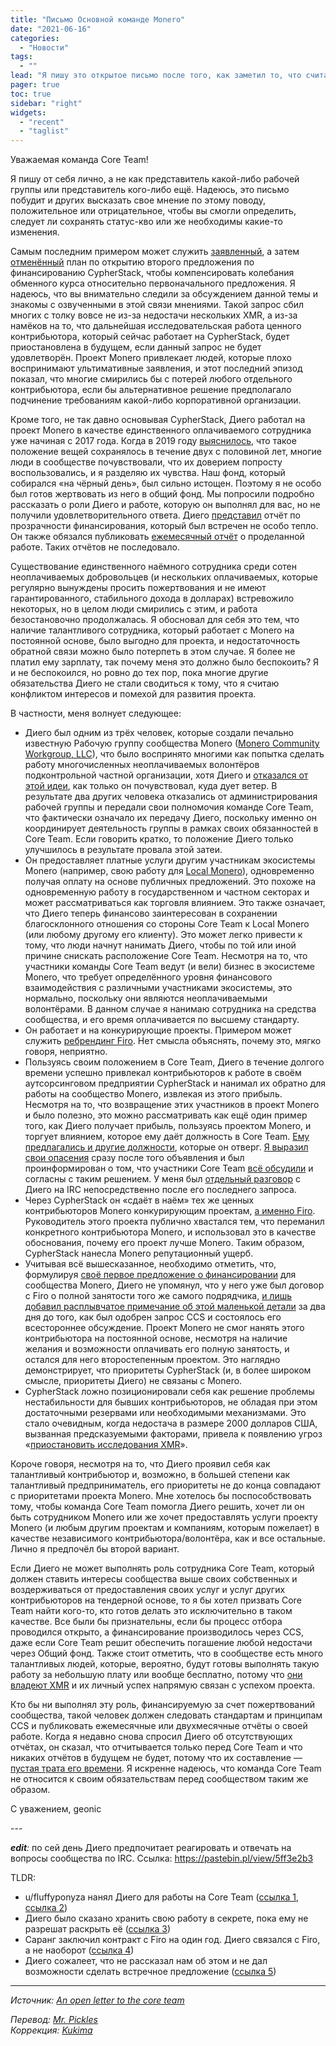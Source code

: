 ```yaml
---
title: "Письмо Основной команде Monero"
date: "2021-06-16"
categories:
  - "Новости"
tags:
  - ""
lead: "Я пишу это открытое письмо после того, как заметил то, что считаю вопиющими примерами конфликта интересов со стороны Диего rehrar Салазара, единственного оплачиваемого сотрудника Monero и основателя CypherStack."
pager: true
toc: true
sidebar: "right"
widgets:
  - "recent"
  - "taglist"
---
```


Уважаемая команда Core Team!

Я пишу от себя лично, а не как представитель какой-либо рабочей группы или представитель кого-либо ещё. Надеюсь, это письмо побудит и других высказать свое мнение по этому поводу, положительное или отрицательное, чтобы вы смогли определить, следует ли сохранять статус-кво или же необходимы какие-то изменения.

Самым последним примером может служить [заявленный](https://www.reddit.com/r/Monero/comments/nxkyoi/update_on_triptych_multisig_proposal/), а затем [отменённый](https://www.reddit.com/r/Monero/comments/nxkyoi/update_on_triptych_multisig_proposal/h1kn4ml?utm_source=share&utm_medium=web2x&context=3) план по открытию второго предложения по финансированию CypherStack, чтобы компенсировать колебания обменного курса относительно первоначального предложения. Я надеюсь, что вы внимательно следили за обсуждением данной темы и знакомы с озвученными в этой связи мнениями. Такой запрос сбил многих с толку вовсе не из-за недостачи нескольких XMR, а из-за намёков на то, что дальнейшая исследовательская работа ценного контрибьютора, который сейчас работает на CypherStack, будет приостановлена в будущем, если данный запрос не будет удовлетворён. Проект Monero привлекает людей, которые плохо воспринимают ультимативные заявления, и этот последний эпизод показал, что многие смирились бы с потерей любого отдельного контрибьютора, если бы альтернативное решение предполагало подчинение требованиям какой-либо корпоративной организации.

Кроме того, не так давно основывая CypherStack, Диего работал на проект Monero в качестве единственного оплачиваемого сотрудника уже начиная с 2017 года. Когда в 2019 году [выяснилось](https://www.reddit.com/r/Monero/comments/hjixed/general_fund_transparency_report_2019_june_2020/), что такое положение вещей сохранялось в течение двух с половиной лет, многие люди в сообществе почувствовали, что их доверием попросту воспользовались, и я разделяю их чувства. Наш фонд, который собирался «на чёрный день», был сильно истощен. Поэтому я не особо был готов жертвовать из него в общий фонд. Мы попросили подробно рассказать о роли Диего и работе, которую он выполнял для вас, но не получили удовлетворительного ответа. Диего [представил](https://www.reddit.com/r/Monero/comments/iteivi/rehrar_transparency_report/) отчёт по прозрачности финансирования, который был встречен не особо тепло. Он также обязался публиковать [ежемесячный отчёт](https://www.reddit.com/r/Monero/comments/i8hbr8/monero_community_workgroup_is_preparing_for_the/g1nq8sa?utm_source=share&utm_medium=web2x&context=3) о проделанной работе. Таких отчётов не последовало.

Существование единственного наёмного сотрудника среди сотен неоплачиваемых добровольцев (и нескольких оплачиваемых, которые регулярно вынуждены просить пожертвования и не имеют гарантированного, стабильного дохода в долларах) встревожило некоторых, но в целом люди смирились с этим, и работа безостановочно продолжалась. Я обосновал для себя это тем, что наличие талантливого сотрудника, который работает с Monero на постоянной основе, было выгодно для проекта, и недостаточность обратной связи можно было потерпеть в этом случае. Я более не платил ему зарплату, так почему меня это должно было беспокоить? Я и не беспокоился, но ровно до тех пор, пока многие другие обязательства Диего не стали сводиться к тому, что я считаю конфликтом интересов и помехой для развития проекта.

В частности, меня волнует следующее:
- Диего был одним из трёх человек, которые создали печально известную Рабочую группу сообщества Monero ([Monero Community Workgroup, LLC](https://www.reddit.com/r/Monero/comments/i8hbr8/monero_community_workgroup_is_preparing_for_the/)), что было воспринято многими как попытка сделать работу многочисленных неоплачиваемых волонтёров подконтрольной частной организации, хотя Диего и [отказался от этой идеи](https://www.reddit.com/r/Monero/comments/i9qc74/rehrar_clarification_on_the_llc/), как только он почувствовал, куда дует ветер. В результате два других человека отказались от администрирования рабочей группы и передали свои полномочия команде Core Team, что фактически означало их передачу Диего, поскольку именно он координирует деятельность группы в рамках своих обязанностей в Core Team. Если говорить кратко, то положение Диего только улучшилось в результате провала этой затеи.
- Он предоставляет платные услуги другим участникам экосистемы Monero (например, свою работу для [Local Monero](https://localmonero.co/knowledge?language=en)), одновременно получая оплату на основе публичных предложений. Это похоже на одновременную работу в государственном и частном секторах и может рассматриваться как торговля влиянием. Это также означает, что Диего теперь финансово заинтересован в сохранении благосклонного отношения со стороны Core Team к Local Monero (или любому другому его клиенту). Это может легко привести к тому, что люди начнут нанимать Диего, чтобы по той или иной причине снискать расположение Core Team. Несмотря на то, что участники команды Core Team ведут (и вели) бизнес в экосистеме Monero, что требует определённого уровня финансового взаимодействия с различными участниками экосистемы, это нормально, поскольку они являются неоплачиваемыми волонтёрами. В данном случае я нанимаю сотрудника на средства сообщества, и его время оплачивается по высшему стандарту.
- Он работает и на конкурирующие проекты. Примером может служить [ребрендинг Firo](https://twitter.com/firoorg/status/1324430879226167296?s=20). Нет смысла объяснять, почему это, мягко говоря, неприятно.
- Пользуясь своим положением в Core Team, Диего в течение долгого времени успешно привлекал контрибьюторов к работе в своём аутсорсинговом предприятии CypherStack и нанимал их обратно для работы на сообщество Monero, извлекая из этого прибыль. Несмотря на то, что возвращение этих участников в проект Monero и было полезно, это можно рассматривать как ещё один пример того, как Диего получает прибыль, пользуясь проектом Monero, и торгует влиянием, которое ему даёт должность в Core Team. [Ему предлагались и другие должности](https://www.reddit.com/r/Monero/comments/nxkyoi/update_on_triptych_multisig_proposal/h1karq2?utm_source=share&utm_medium=web2x&context=3), которые он отверг. [Я выразил свои опасения](https://monerologs.net/monero-community/20210408#c224632) сразу после того объявления и был проинформирован о том, что участники Core Team [всё обсудили](https://monerologs.net/monero-community/20210409#c224758) и согласны с таким решением. У меня был [отдельный разговор](https://libera.monerologs.net/monero-community/20210612#c587) с Диего на IRC непосредственно после его последнего запроса.
- Через CypherStack он «сдаёт в наём» тех же ценных контрибьюторов Monero конкурирующим проектам, [а именно Firo](https://firo.org/2021/04/10/research-acceleration.html). Руководитель этого проекта публично хвастался тем, что переманил конкретного контрибьютора Monero, и использовал это в качестве обоснования, почему его проект лучше Monero. Таким образом, CypherStack нанесла Monero репутационный ущерб.
- Учитывая всё вышесказанное, необходимо отметить, что, формулируя [своё первое предложение о финансировании](https://repo.getmonero.org/monero-project/ccs-proposals/-/merge_requests/222) для сообщества Monero, Диего не упомянул, что у него уже был договор с Firo о полной занятости того же самого подрядчика, [и лишь добавил расплывчатое примечание об этой маленькой детали](https://repo.getmonero.org/monero-project/ccs-proposals/-/merge_requests/222/diffs?commit_id=ab51373fa1f65c79bd034b59c2cd2ea754c23659) за два дня до того, как был одобрен запрос CCS и состоялось его всестороннее обсуждение. Проект Monero не смог нанять этого контрибьютора на постоянной основе, несмотря на наличие желания и возможности оплачивать его полную занятость, и остался для него второстепенным проектом. Это наглядно демонстрирует, что приоритеты CypherStack (и, в более широком смысле, приоритеты Диего) не связаны с Monero.
- CypherStack ложно позиционировали себя как решение проблемы нестабильности для бывших контрибьюторов, не обладая при этом достаточными резервами или необходимыми механизмами. Это стало очевидным, когда недостача в размере 2000 долларов США, вызванная предсказуемыми факторами, привела к появлению угроз «[приостановить исследования XMR](https://www.reddit.com/r/Monero/comments/nxkyoi/update_on_triptych_multisig_proposal/h1itrfx?utm_source=share&utm_medium=web2x&context=3)».

Короче говоря, несмотря на то, что Диего проявил себя как талантливый контрибьютор и, возможно, в большей степени как талантливый предприниматель, его приоритеты не до конца совпадают с приоритетами проекта Monero. Мне хотелось бы поспособствовать тому, чтобы команда Core Team помогла Диего решить, хочет ли он быть сотрудником Monero или же хочет предоставлять услуги проекту Monero (и любым другим проектам и компаниям, которым пожелает) в качестве независимого контрибьютора/волонтёра, как и все остальные. Лично я предпочёл бы второй вариант.

Если Диего не может выполнять роль сотрудника Core Team, который должен ставить интересы сообщества выше своих собственных и воздерживаться от предоставления своих услуг и услуг других контрибьюторов на тендерной основе, то я бы хотел призвать Core Team найти кого-то, кто готов делать это исключительно в таком качестве. Все были бы признательны, если бы процесс отбора проводился открыто, а финансирование производилось через CCS, даже если Core Team решит обеспечить погашение любой недостачи через Общий фонд. Также стоит отметить, что в сообществе есть много талантливых людей, которые, вероятно, будут готовы выполнять такую работу за небольшую плату или вообще бесплатно, потому что [они владеют XMR](https://youtu.be/9PZkIteyyTM?t=2690) и их личный успех напрямую связан с успехом проекта.

Кто бы ни выполнял эту роль, финансируемую за счет пожертвований сообщества, такой человек должен следовать стандартам и принципам CCS и публиковать ежемесячные или двухмесячные отчёты о своей работе. Когда я недавно снова спросил Диего об отсутствующих отчётах, он сказал, что отчитывается только перед Core Team и что никаких отчётов в будущем не будет, потому что их составление — [пустая трата его времени](https://youtu.be/9PZkIteyyTM?t=1809). Я искренне надеюсь, что команда Core Team не относится к своим обязательствам перед сообществом таким же образом.

С уважением,
geonic​

---​

_**edit**:_ по сей день Диего предпочитает реагировать и отвечать на вопросы сообщества по IRC. Ссылка: https://pastebin.pl/view/5ff3e2b3

TLDR:
- u/fluffyponyza нанял Диего для работы на Core Team ([ссылка 1](https://imgur.com/a/BojC6G0), [ссылка 2](https://imgur.com/a/BVmMFUR))
- Диего было сказано хранить свою работу в секрете, пока ему не разрешат раскрыть её ([ссылка 3](https://imgur.com/a/qEJQYTy))
- Саранг заключил контракт с Firo на один год. Диего связался с Firo, а не наоборот ([ссылка 4](https://imgur.com/a/TaNRmmk))
- Диего сожалеет, что не рассказал нам об этом и не дал возможности сделать встречное предложение ([ссылка 5](https://imgur.com/a/vvtq4gt))

---

_Источник: [An open letter to the core team](https://www.reddit.com/r/Monero/comments/o0sura/an_open_letter_to_the_core_team/)_

_Перевод: [Mr. Pickles](https://t.me/v1docq47)_  
_Коррекция: [Kukima](https://t.me/Kukima)_
